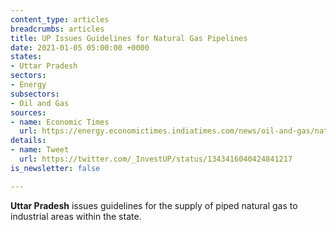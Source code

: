 ```yaml
---
content_type: articles
breadcrumbs: articles
title: UP Issues Guidelines for Natural Gas Pipelines
date: 2021-01-05 05:00:00 +0000
states:
- Uttar Pradesh
sectors:
- Energy
subsectors:
- Oil and Gas
sources:
- name: Economic Times
  url: https://energy.economictimes.indiatimes.com/news/oil-and-gas/natural-gas-network-in-industrial-areas-of-up/79993676
details:
- name: Tweet
  url: https://twitter.com/_InvestUP/status/1343416040424841217
is_newsletter: false

---
```

**Uttar Pradesh** issues guidelines for the supply of piped natural gas to industrial areas within the state.

